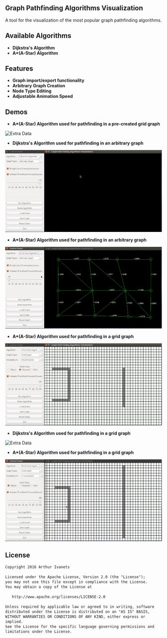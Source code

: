 ## Graph Pathfinding Algorithms Visualization

A tool for the visualization of the most popular  graph pathfinding algorithms.

## Available Algorithms

* **Dijkstra's Algorithm**
* **A\*(A-Star) Algorithm**

## Features

* **Graph import/export functionality**
* **Arbitrary Graph Creation**
* **Node Type Editing**
* **Adjustable Animation Speed**

## Demos

* **A\*(A-Star) Algorithm used for pathfinding in a pre-created grid graph**

![Extra Data](https://github.com/arthur3486/graphpathfindingalgorithmsvisualization/blob/master/demo1.gif "Demo #1")

* **Dijkstra's Algorithm used for pathfinding in an arbitrary graph**

![Extra Data](https://github.com/arthur3486/graphpathfindingalgorithmsvisualization/blob/master/demo2.gif "Demo #2")

* **A\*(A-Star) Algorithm used for pathfinding in an arbitrary graph**

![Extra Data](https://github.com/arthur3486/graphpathfindingalgorithmsvisualization/blob/master/demo3.gif "Demo #3")

* **A\*(A-Star) Algorithm used for pathfinding in a grid graph**

![Extra Data](https://github.com/arthur3486/graphpathfindingalgorithmsvisualization/blob/master/demo4.gif "Demo #4")

* **Dijkstra's Algorithm used for pathfinding in a grid graph**

![Extra Data](https://github.com/arthur3486/graphpathfindingalgorithmsvisualization/blob/master/demo5.gif "Demo #5")

* **A\*(A-Star) Algorithm used for pathfinding in a grid graph**

![Extra Data](https://github.com/arthur3486/graphpathfindingalgorithmsvisualization/blob/master/demo6.gif "Demo #6")

## License

    Copyright 2016 Arthur Ivanets

    Licensed under the Apache License, Version 2.0 (the "License");
    you may not use this file except in compliance with the License.
    You may obtain a copy of the License at

       http://www.apache.org/licenses/LICENSE-2.0

    Unless required by applicable law or agreed to in writing, software
    distributed under the License is distributed on an "AS IS" BASIS,
    WITHOUT WARRANTIES OR CONDITIONS OF ANY KIND, either express or implied.
    See the License for the specific language governing permissions and
    limitations under the License.
